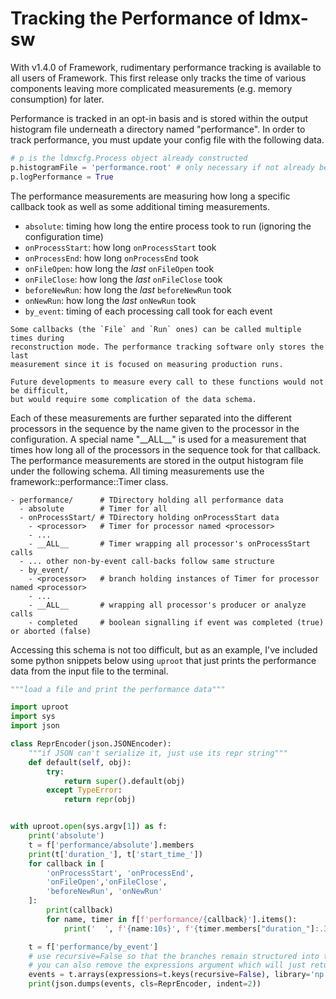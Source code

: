 # Tracking the Performance of ldmx-sw

With v1.4.0 of Framework, rudimentary performance tracking is available to all users of Framework.
This first release only tracks the time of various components leaving more complicated measurements
(e.g. memory consumption) for later.

Performance is tracked in an opt-in basis and is stored within the output histogram file underneath
a directory named "performance". In order to track performance, you must update your config file
with the following data.

```python
# p is the ldmxcfg.Process object already constructed
p.histogramFile = 'performance.root' # only necessary if not already being used
p.logPerformance = True
```

The performance measurements are measuring how long a specific callback took as well as some
additional timing measurements.
- `absolute`: timing how long the entire process took to run (ignoring the configuration time)
- `onProcessStart`: how long `onProcessStart` took
- `onProcessEnd`: how long `onProcessEnd` took
- `onFileOpen`: how long the _last_ `onFileOpen` took
- `onFileClose`: how long the _last_ `onFileClose` took
- `beforeNewRun`: how long the _last_ `beforeNewRun` took
- `onNewRun`: how long the _last_ `onNewRun` took
- `by_event`: timing of each processing call took for each event

```admonish warning
Some callbacks (the `File` and `Run` ones) can be called multiple times during
reconstruction mode. The performance tracking software only stores the last
measurement since it is focused on measuring production runs.

Future developments to measure every call to these functions would not be difficult,
but would require some complication of the data schema.
```

Each of these measurements are further separated into the different processors in the sequence
by the name given to the processor in the configuration. A special name "\_\_ALL\_\_" is used
for a measurement that times how long all of the processors in the sequence took for that callback.
The performance measurements are stored in the output histogram file under the following schema.
All timing measurements use the framework::performance::Timer class.

```
- performance/      # TDirectory holding all performance data
  - absolute        # Timer for all 
  - onProcessStart/ # TDirectory holding onProcessStart data
    - <processor>   # Timer for processor named <processor>
    - ...
    - __ALL__       # Timer wrapping all processor's onProcessStart calls
  - ... other non-by-event call-backs follow same structure
  - by_event/
    - <processor>   # branch holding instances of Timer for processor named <processor>
    - ...
    - __ALL__       # wrapping all processor's producer or analyze calls
    - completed     # boolean signalling if event was completed (true) or aborted (false)
```

Accessing this schema is not too difficult, but as an example, I've included some python
snippets below using `uproot` that just prints the performance data from the input
file to the terminal.

```python
"""load a file and print the performance data"""

import uproot
import sys
import json

class ReprEncoder(json.JSONEncoder):
    """if JSON can't serialize it, just use its repr string"""
    def default(self, obj):
        try:
            return super().default(obj)
        except TypeError:
            return repr(obj)


with uproot.open(sys.argv[1]) as f:
    print('absolute')
    t = f['performance/absolute'].members
    print(t['duration_'], t['start_time_'])
    for callback in [
        'onProcessStart', 'onProcessEnd',
        'onFileOpen','onFileClose',
        'beforeNewRun', 'onNewRun'
    ]:
        print(callback)
        for name, timer in f[f'performance/{callback}'].items():
            print('  ', f'{name:10s}', f'{timer.members["duration_"]:.3e}', timer.members['start_time_'])

    t = f['performance/by_event']
    # use recursive=False so that the branches remain structured into their Timers
    # you can also remove the expressions argument which will just return an unstructured set of data
    events = t.arrays(expressions=t.keys(recursive=False), library='np')
    print(json.dumps(events, cls=ReprEncoder, indent=2))
```
